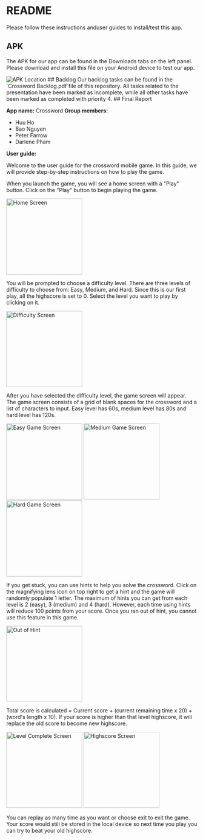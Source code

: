 # README
Please follow these instructions anduser guides to install/test this app.
## APK
The APK for our app can be found in the Downloads tabs on the left panel. Please download and install this file on your Android device to test our app.

<img src="https://cdn.discordapp.com/attachments/1078436052542439429/1107550809786437653/image.png" alt="APK Location" />
## Backlog
Our backlog tasks can be found in the `Crossword Backlog.pdf`file of this repository. All tasks related to the presentation have been marked as incomplete, while all other tasks have been marked as completed with priority 4.
## Final Report

**App name:** Crossword
**Group members:**

 - Huu Ho
 - Bao Nguyen
 - Peter Farrow
 - Darlene Pham

**User guide:**

Welcome to the user guide for the crossword mobile game. In this guide, we will provide step-by-step instructions on how to play the game.

When you launch the game, you will see a home screen with a "Play" button. Click on the "Play" button to begin playing the game.

<img src="https://cdn.discordapp.com/attachments/1078436052542439429/1107538208666955786/MainIntro.png" alt="Home Screen" width="200"/>

You will be prompted to choose a difficulty level. There are three levels of difficulty to choose from: Easy, Medium, and Hard. Since this is our first play, all the highscore is set to 0. Select the level you want to play by clicking on it.

<img src="https://cdn.discordapp.com/attachments/1078436052542439429/1107538209048641638/LevelSelection.png" alt="Difficulty Screen" width="200"/>

After you have selected the difficulty level, the game screen will appear. The game screen consists of a grid of blank spaces for the crossword and a list of characters to input. Easy level has 60s, medium level has 80s and hard level has 120s.

<img src="https://cdn.discordapp.com/attachments/1078436052542439429/1107538209325449236/EasyLevel.png" alt="Easy Game Screen" width="200"/>
<img src="https://cdn.discordapp.com/attachments/1078436052542439429/1107538209895891026/MediumLevel.png" alt="Medium Game Screen" width="200"/>
<img src="https://cdn.discordapp.com/attachments/1078436052542439429/1107538210181087304/HardLevel.png" alt="Hard Game Screen" width="200"/>

If you get stuck, you can use hints to help you solve the crossword. Click on the magnifying lens icon on top right to get a hint and the game will randomly populate 1 letter. The maximum of hints you can get from each level is 2 (easy), 3 (medium) and 4 (hard). However, each time using hints will reduce 100 points from your score. Once you ran out of hint, you cannot use this feature in this game.

<img src="https://cdn.discordapp.com/attachments/1078436052542439429/1107538210873163806/OutOfHint.png" alt="Out of Hint" width="200"/>

Total score is calculated = Current score + (current remaining time x 20) + (word's length x 10). If your score is higher than that level highscore, it will replace the old score to become new highscore.

<img src="https://cdn.discordapp.com/attachments/1078436052542439429/1107538210499866694/LevelCompletion.png" alt="Level Complete Screen" width="200"/>
<img src="https://cdn.discordapp.com/attachments/1078436052542439429/1107538211187720192/ScoreUpdated.png" alt="Highscore Screen" width="200"/>

You can replay as many time as you want or choose exit to exit the game. Your score would still be stored in the local device so next time you play you can try to beat your old highscore.


